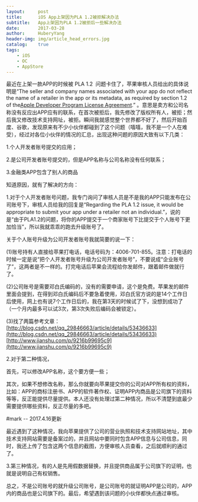 ```yaml
--- 
layout:     post                      
title:      iOS App上架因为PLA 1.2被拒解决办法
subtitle:   App上架因为PLA 1.2被拒后一些解决办法
date:       2017-03-28                
author:     HuberyYang                
header-img: img/article_head_errors.jpg
catalog:    true                     
tags:                             
    - iOS
    - OC
    - AppStore
---
```


最近在上架一款APP的时候被 PLA 1.2  问题卡住了，苹果审核人员给出的具体说明是“The seller and company names associated with your app do not reflect the name of a retailer in the app or its metadata, as required by section 1.2 of the[Apple Developer Program License Agreement](https://developer.apple.com/terms/).” 。意思是卖方和公司名称没有反应出APP应有的联系，在首次被拒后，我先修改了版权所有人，被拒；然后我又修改技术支持网址，被拒。瞬间我就感觉整个世界都不好了，然后开始百度、谷歌，发现原来有不少小伙伴都碰到了这个问题（嘻嘻，我不是一个人在难受），经过对各位小伙伴的情况的汇总，出现这种问题的原因大致有以下几类：

1.个人开发者账号提交的应用；

2.是公司开发者账号提交的，但是APP名称与公司名称没有任何联系；

3.金融类APP包含了别人的商品

知道原因，就有了解决的方向：

1.对于个人开发者账号问题，我专门询问了审核人员是不是我的APP只能发布在公司账号下，审核人员给我的回复是“Regarding the PLA 1.2 issue, it would be appropriate to submit your app under a retailer not an individual.”，说的是“由于PLA1.2的问题，将你的APP提交于一个商家账号下比提交于个人账号下更加恰当”，所以我就乖乖的跑去升级账号了。

关于个人账号升级为公司开发者账号我就简要的说一下：
 
(1)账号持有人直接给苹果打电话，电话号码为：4006-701-855。注意：打电话的时候一定是说“把个人开发者账号升级为公司开发者账号”，不要说成“企业账号了”，这两者是不一样的。打完电话后苹果会流程给你发邮件，跟着邮件做就行了。

(2)公司账号是需要邓白氏编码的，没有的需要申请，这个是免费。苹果发的邮件里面会提到，在得到邓白氏编码后不要急着使用，邓白氏官方说的是14个工作日后使用，网上也有说7个工作日后的，我在第3天的时候试了下，没想到成功了（一个月内最多可以试3次，第3次失败后编码会被锁定）。
 
(3)找了两篇参考文章：
[http://blog.csdn.net/qq_29846663/article/details/53436633](http://blog.csdn.net/qq_29846663/article/details/53436633)             
[http://www.jianshu.com/p/9216b99695c9](http://www.jianshu.com/p/9216b99695c9)

2.对于第二种情况，

首先，可以修改APP名称，这个要方便一些；

其次，如果不想修改名称，那么你就要向苹果提交你的公司对APP所有权的资料，比如：APP的商标注册书、APP的软件著作权、证明APP内商品是公司旗下的资料等等，反正能提供尽量提供。本人还没有处理过第二种情况，所以不清楚到底最少需要提供哪些资料，反正尽量的多吧。

#mark -- 2017.4.16更新

最近遇到了这种情况，我向苹果提供了公司的营业执照和技术支持网站地址，其中技术支持网站需要是备案过的，并且网站中要同时包含APP信息与公司信息，同时，我还上传了包含这两个信息的截图，方便审核人员查看，之后就顺利的通过了。

3.第三种情况，有的人是先用假数据替换，并且提供商品属于公司旗下的证明，也就是说明自己有权销售。

总之，不是公司账号的就升级公司账号，是公司账号的就证明APP是公司的，APP内的商品也是公司旗下的。最后，希望遇到该问题的小伙伴都快点通过审核。
